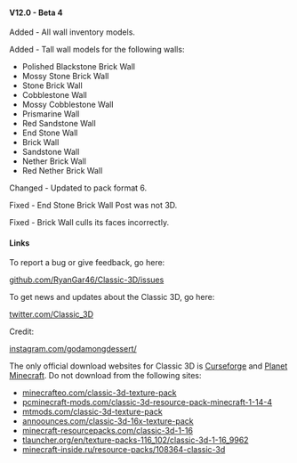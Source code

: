#### V12.0 - Beta 4

Added - All wall inventory models.

Added - Tall wall models for the following walls:

- Polished Blackstone Brick Wall
- Mossy Stone Brick Wall
- Stone Brick Wall
- Cobblestone Wall
- Mossy Cobblestone Wall
- Prismarine Wall
- Red Sandstone Wall
- End Stone Wall
- Brick Wall
- Sandstone Wall
- Nether Brick Wall
- Red Nether Brick Wall

Changed - Updated to pack format 6.

Fixed - End Stone Brick Wall Post was not 3D.

Fixed - Brick Wall culls its faces incorrectly.

#### Links

To report a bug or give feedback, go here:

[github.com/RyanGar46/Classic-3D/issues](https://github.com/RyanGar46/Classic-3D/issues)

To get news and updates about the Classic 3D, go here:

[twitter.com/Classic\_3D](https://twitter.com/Classic_3D)

Credit:

[instagram.com/godamongdessert/](https://www.instagram.com/godamongdessert/)

The only official download websites for Classic 3D is [Curseforge](https://www.curseforge.com/minecraft/texture-packs/classic-3d) and [Planet Minecraft](https://www.planetminecraft.com/texture-pack/classic-3d-4384051/). Do not download from the following sites:

- [minecrafteo.com/classic-3d-texture-pack](https://www.curseforge.com/linkout?remoteUrl=https%253a%252f%252fwww.minecrafteo.com%252fclassic-3d-texture-pack%252f)
- [pcminecraft-mods.com/classic-3d-resource-pack-minecraft-1-14-4](https://www.curseforge.com/linkout?remoteUrl=https%253a%252f%252fpcminecraft-mods.com%252fclassic-3d-resource-pack-minecraft-1-14-4%252f)
- [mtmods.com/classic-3d-texture-pack](https://www.curseforge.com/linkout?remoteUrl=https%253a%252f%252fwww.mtmods.com%252fclassic-3d-texture-pack%252f)
- [annoounces.com/classic-3d-16x-texture-pack](https://www.curseforge.com/linkout?remoteUrl=https%253a%252f%252fannoounces.com%252fclassic-3d-16x-texture-pack%252f)
- [minecraft-resourcepacks.com/classic-3d-1-16](https://www.curseforge.com/linkout?remoteUrl=https%253a%252f%252fminecraft-resourcepacks.com%252fclassic-3d-1-16%252f)
- [tlauncher.org/en/texture-packs-116\_102/classic-3d-1-16\_9962](https://www.curseforge.com/linkout?remoteUrl=https%253a%252f%252ftlauncher.org%252fen%252ftexture-packs-116_102%252fclassic-3d-1-16_9962.html)
- [minecraft-inside.ru/resource-packs/108364-classic-3d](https://www.curseforge.com/linkout?remoteUrl=https%253a%252f%252fminecraft-inside.ru%252fresource-packs%252f108364-classic-3d.html)

